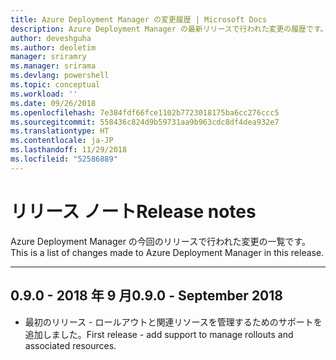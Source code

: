 ```yaml
---
title: Azure Deployment Manager の変更履歴 | Microsoft Docs
description: Azure Deployment Manager の最新リリースで行われた変更の履歴です。
author: deveshguha
ms.author: deoletim
manager: sriramry
ms.manager: srirama
ms.devlang: powershell
ms.topic: conceptual
ms.workload: ''
ms.date: 09/26/2018
ms.openlocfilehash: 7e384fdf66fce1102b7723018175ba6cc276ccc5
ms.sourcegitcommit: 558436c824d9b59731aa9b963cdc8df4dea932e7
ms.translationtype: HT
ms.contentlocale: ja-JP
ms.lasthandoff: 11/29/2018
ms.locfileid: "52586889"
---
```

# <a name="release-notes"></a><span data-ttu-id="a972f-103">リリース ノート</span><span class="sxs-lookup"><span data-stu-id="a972f-103">Release notes</span></span>

<span data-ttu-id="a972f-104">Azure Deployment Manager の今回のリリースで行われた変更の一覧です。</span><span class="sxs-lookup"><span data-stu-id="a972f-104">This is a list of changes made to Azure Deployment Manager in this release.</span></span>

---
## <a name="090---september-2018"></a><span data-ttu-id="a972f-105">0.9.0 - 2018 年 9 月</span><span class="sxs-lookup"><span data-stu-id="a972f-105">0.9.0 - September 2018</span></span>
* <span data-ttu-id="a972f-106">最初のリリース - ロールアウトと関連リソースを管理するためのサポートを追加しました。</span><span class="sxs-lookup"><span data-stu-id="a972f-106">First release - add support to manage rollouts and associated resources.</span></span>